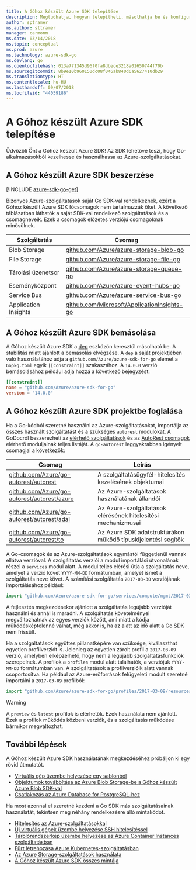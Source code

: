 ```yaml
---
title: A Góhoz készült Azure SDK telepítése
description: Megtudhatja, hogyan telepítheti, másolhatja be és konfigurálhatja a Góhoz készült Azure SDK-t.
author: sptramer
ms.author: sttramer
manager: carmonm
ms.date: 03/14/2018
ms.topic: conceptual
ms.prod: azure
ms.technology: azure-sdk-go
ms.devlang: go
ms.openlocfilehash: 013a771345d96f0fa8dbece3218a01650744f70b
ms.sourcegitcommit: 8b9e10b960150dc08f046ab840d6a5627410db29
ms.translationtype: HT
ms.contentlocale: hu-HU
ms.lasthandoff: 09/07/2018
ms.locfileid: "44059186"
---
```

# <a name="install-the-azure-sdk-for-go"></a>A Góhoz készült Azure SDK telepítése

Üdvözöli Önt a Góhoz készült Azure SDK! Az SDK lehetővé teszi, hogy Go-alkalmazásokból kezelhesse és használhassa az Azure-szolgáltatásokat.

## <a name="get-the-azure-sdk-for-go"></a>A Góhoz készült Azure SDK beszerzése

[!INCLUDE [azure-sdk-go-get](includes/azure-sdk-go-get.md)]

Bizonyos Azure-szolgáltatások saját Go SDK-val rendelkeznek, ezért a Góhoz készült Azure SDK főcsomagok nem tartalmazzák őket. A következő táblázatban láthatók a saját SDK-val rendelkező szolgáltatások és a csomagneveik. Ezek a csomagok előzetes verziójú csomagoknak minősülnek.

| Szolgáltatás | Csomag |
|---------|---------|
| Blob Storage | [github.com/Azure/azure-storage-blob-go](https://github.com/Azure/azure-storage-blob-go) |
| File Storage | [github.com/Azure/azure-storage-file-go](https://github.com/Azure/azure-storage-file-go) |
| Tárolási üzenetsor | [github.com/Azure/azure-storage-queue-go](https://github.com/Azure/azure-storage-queue-go) |
| Eseményközpont | [github.com/Azure/azure-event-hubs-go](https://github.com/Azure/azure-event-hubs-go) |
| Service Bus | [github.com/Azure/azure-service-bus-go](https://github.com/Azure/azure-service-bus-go) |
| Application Insights | [github.com/Microsoft/ApplicationInsights-go](https://github.com/Microsoft/ApplicationInsights-go) |

## <a name="vendor-the-azure-sdk-for-go"></a>A Góhoz készült Azure SDK bemásolása

A Góhoz készült Azure SDK a [dep](https://github.com/golang/dep) eszközön keresztül másolható be. A stabilitás miatt ajánlott a bemásolás elvégzése. A `dep` a saját projektjében való használatához adja a `github.com/Azure/azure-sdk-for-go` elemet a `Gopkg.toml` egyik `[[constraint]]` szakaszához. A `14.0.0` verzió bemásolásához például adja hozzá a következő bejegyzést:

```toml
[[constraint]]
name = "github.com/Azure/azure-sdk-for-go"
version = "14.0.0"
```

## <a name="include-the-azure-sdk-for-go-in-your-project"></a>A Góhoz készült Azure SDK projektbe foglalása

Ha a Go-kódból szeretné használni az Azure-szolgáltatásokat, importálja az összes használt szolgáltatást és a szükséges `autorest` modulokat.
A GoDocról beszerezheti az [elérhető szolgáltatások](https://godoc.org/github.com/Azure/azure-sdk-for-go) és az [AutoRest csomagok](https://godoc.org/github.com/Azure/go-autorest) elérhető moduljainak teljes listáját. A `go-autorest` leggyakrabban igényelt csomagjai a következők:

| Csomag | Leírás |
|---------|-------------|
| [github.com/Azure/go-autorest/autorest][autorest] | A szolgáltatásügyfél-hitelesítés kezelésének objektumai |
| [github.com/Azure/go-autorest/autorest/azure][autorest/azure] | Az Azure-szolgáltatások használatának állandói |
| [github.com/Azure/go-autorest/autorest/adal][autorest/adal] | Az Azure-szolgáltatások elérésének hitelesítési mechanizmusai |
| [github.com/Azure/go-autorest/autorest/to][autorest/to] | Az Azure SDK adatstruktúrákon működő típuskijelentési segítők |

[autorest]: https://godoc.org/github.com/Azure/go-autorest/autorest
[autorest/azure]: https://godoc.org/github.com/Azure/go-autorest/autorest/azure
[autorest/adal]: https://godoc.org/github.com/Azure/go-autorest/autorest/adal
[autorest/to]: https://godoc.org/github.com/Azure/go-autorest/autorest/to

A Go-csomagok és az Azure-szolgáltatások egymástól függetlenül vannak ellátva verzióval. A szolgáltatás verziói a modul importálási útvonalának részei a `services` modul alatt. A modul teljes elérési útja a szolgáltatás neve, amelyet a verzió követ `YYYY-MM-DD` formátumban, amelyet ismét a szolgáltatás neve követ. A számítási szolgáltatás `2017-03-30` verziójának importálásához például:

```go
import "github.com/Azure/azure-sdk-for-go/services/compute/mgmt/2017-03-30/compute"
```

A fejlesztés megkezdésekor ajánlott a szolgáltatás legújabb verzióját használni és annál is maradni.
A szolgáltatás követelményei megváltozhatnak az egyes verziók között, ami miatt a kódja működésképtelenné válhat, még akkor is, ha az alatt az idő alatt a Go SDK nem frissült.

Ha a szolgáltatások együttes pillanatképére van szüksége, kiválaszthat egyetlen profilverziót is. Jelenleg az egyetlen zárolt profil a `2017-03-09` verzió, amelyben elképzelhető, hogy nem a legújabb szolgáltatásfunkciók szerepelnek. A profilok a `profiles` modul alatt találhatók, a verziójuk `YYYY-MM-DD` formátumban van. A szolgáltatások a profilverzióik alatt vannak csoportosítva. Ha például az Azure-erőforrások felügyeleti modult szeretné importálni a `2017-03-09` profilból:

```go
import "github.com/Azure/azure-sdk-for-go/profiles/2017-03-09/resources/mgmt/resources"
```

> [!WARNING]
> A `preview` és `latest` profilok is elérhetők. Ezek használata nem ajánlott. Ezek a profilok működés közbeni verziók, és a szolgáltatás működése bármikor megváltozhat.

## <a name="next-steps"></a>További lépések

A Góhoz készült Azure SDK használatának megkezdéséhez próbáljon ki egy rövid útmutatót.

* [Virtuális gép üzembe helyezése egy sablonból](azure-sdk-go-qs-vm.md)
* [Objektumok továbbítása az Azure Blob Storage-be a Góhoz készült Azure Blob SDK-val](/azure/storage/blobs/storage-quickstart-blobs-go?toc=%2fgo%2fazure%2ftoc.json)
* [Csatlakozás az Azure Database for PostgreSQL-hez](/azure/postgresql/connect-go?toc=%2fgo%2fazure%2ftoc.json)

Ha most azonnal el szeretné kezdeni a Go SDK más szolgáltatásainak használatát, tekintsen meg néhány rendelkezésre álló mintakódot.

* [Hitelesítés az Azure-szolgáltatásokkal](https://github.com/Azure-Samples/azure-sdk-for-go-samples/tree/master/iam)
* [Új virtuális gépek üzembe helyezése SSH hitelesítéssel](https://github.com/Azure-Samples/azure-sdk-for-go-samples/tree/master/compute)
* [Tárolórendszerkép üzembe helyezése az Azure Container Instances szolgáltatásban](https://github.com/Azure-Samples/azure-sdk-for-go-samples/tree/master/containerinstance)
* [Fürt létrehozása Azure Kubernetes-szolgáltatásban](https://github.com/Azure-Samples/azure-sdk-for-go-samples/tree/master/containerservice)
* [Az Azure Storage-szolgáltatások használata](https://github.com/Azure-Samples/azure-sdk-for-go-samples/tree/master/storage)
* [A Góhoz készült Azure SDK összes mintája](https://github.com/azure-samples/azure-sdk-for-go-samples)
